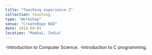 ```yaml
---
title: "Teaching experience 2"
collection: teaching
type: "Workshop"
venue: "CreateHope NGO"
date: 2018-09-01
location: "Mumbai, India"
---
```


-Introduction to Computer Science.
-Introduction to C programming.
